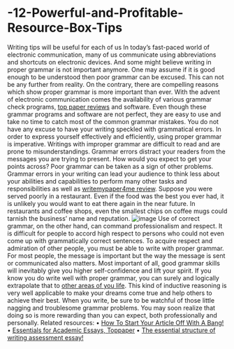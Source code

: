 # -12-Powerful-and-Profitable-Resource-Box-Tips
Writing tips will be useful for each of us
In today’s fast-paced world of electronic communication, many of us communicate using abbreviations and shortcuts on electronic devices. And some might believe writing in proper grammar is not important anymore. One may assume if it is good enough to be understood then poor grammar can be excused. This can not be any further from reality. On the contrary, there are compelling reasons which show proper grammar is more important than ever.
With the advent of electronic communication comes the availability of various grammar check programs, <a href='https://toppaperreviews.com/'>top paper reviews</a> and software. Even though these grammar programs and software are not perfect, they are easy to use and take no time to catch most of the common grammar mistakes. You do not have any excuse to have your writing speckled with grammatical errors.
In order to express yourself effectively and efficiently, using proper grammar is imperative. Writings with improper grammar are difficult to read and are prone to misunderstandings. Grammar errors distract your readers from the messages you are trying to present. How would you expect to get your points across?
Poor grammar can be taken as a sign of other problems. Grammar errors in your writing can lead your audience to think less about your abilities and capabilities to perform many other tasks and responsibilities as well as <a href='https://toppaperreviews.com/writemypaper4me-org/'>writemypaper4me  review</a>. Suppose you were served poorly in a restaurant. Even if the food was the best you ever had, it is unlikely you would want to eat there again in the near future. In restaurants and coffee shops, even the smallest chips on coffee mugs could tarnish the business’ name and reputation.
![image](https://user-images.githubusercontent.com/80389526/110611098-8ff25400-8197-11eb-8206-b26ec7f02b20.png)
Use of correct grammar, on the other hand, can command professionalism and respect. It is difficult for people to accord high respect to persons who could not even come up with grammatically correct sentences. To acquire respect and admiration of other people, you must be able to write with proper grammar. For most people, the message is important but the way the message is sent or communicated also matters.
Most important of all, good grammar skills will inevitably give you higher self-confidence and lift your spirit. If you know you do write well with proper grammar, you can surely and logically extrapolate that to <a href='https://www.verywellmind.com/best-mindfulness-books-5112702'>other areas of you life</a>. This kind of inductive reasoning is very well applicable to make your dreams come true and help others to achieve their best.
When you write, be sure to be watchful of those little nagging and troublesome grammar problems. You may soon realize that doing so is more rewarding than you can expect, both professionally and personally.
Related resources:
• <a href='https://a5b1d1d.grapedrop.net/'>How To Start Your Article Off With A Bang!</a>
• <a href='https://fusecommunity.fortinet.com/get-started/members/profile?UserKey=78d38f65-9f5d-4e58-87c1-03615d6d3b54'>Essentials for Academic Essays, Toppaper</a>
• <a href='https://innovation.cccb.org/web/estherwrites/home/-/blogs/the-essential-structure-of-writing-assessment-essay?_33_redirect=https%3A%2F%2Finnovation.cccb.org%2Fweb%2Festherwrites%2Fhome%3Fp_p_id%3D33%26p_p_lifecycle%3D0%26p_p_state%3Dnormal%26p_p_mode%3Dview%26p_p_col_id%3Dcolumn-2%26p_p_col_count%3D1'>The essential structure of writing assessment essay!</a>

